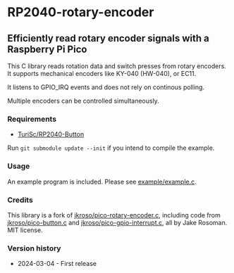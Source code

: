 # RP2040-rotary-encoder
## Efficiently read rotary encoder signals with a Raspberry Pi Pico

This C library reads rotation data and switch presses from rotary encoders. It supports mechanical encoders like KY-040 (HW-040), or EC11.

It listens to GPIO_IRQ events and does not rely on continous polling.

Multiple encoders can be controlled simultaneously.


### Requirements
- [TuriSc/RP2040-Button](https://github.com/TuriSc/RP2040-Button)

Run `git submodule update --init` if you intend to compile the example.


### Usage
An example program is included. Please see [example/example.c](/example/example.c).


### Credits
This library is a fork of [jkroso/pico-rotary-encoder.c](https://github.com/jkroso/pico-rotary-encoder.c), including code from [jkroso/pico-button.c](https://github.com/jkroso/pico-button.c) and [jkroso/pico-gpio-interrupt.c](https://github.com/jkroso/pico-gpio-interrupt.c), all by Jake Rosoman. MIT license.


### Version history
- 2024-03-04 - First release
